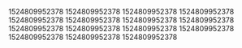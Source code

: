 1524809952378
1524809952378
1524809952378
1524809952378
1524809952378
1524809952378
1524809952378
1524809952378
1524809952378
1524809952378
1524809952378
1524809952378
1524809952378
1524809952378
1524809952378